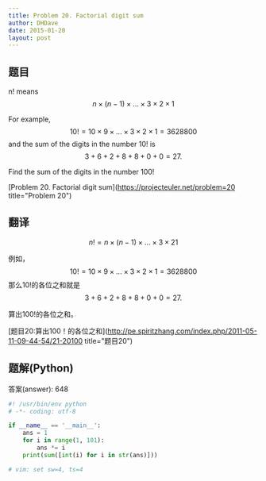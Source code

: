 ```yaml
---
title: Problem 20. Factorial digit sum
author: DHDave
date: 2015-01-20
layout: post
---
```


## 题目

n! means $$ n \times (n − 1) \times ... \times 3 \times 2 \times 1 $$

For example, $$ 10! = 10 \times 9 \times ... \times 3 \times 2 \times 1 = 3628800 $$
and the sum of the digits in the number 10! is $$ 3 + 6 + 2 + 8 + 8 + 0 + 0 = 27.$$

Find the sum of the digits in the number 100!
<!--more-->
[Problem 20. Factorial digit sum](https://projecteuler.net/problem=20 title="Problem 20")

## 翻译

$$ n! = n \times (n − 1) \times ... \times 3 \times 2  1 $$

例如， $$ 10! = 10 \times 9 \times ... \times 3 \times 2 \times 1 = 3628800 $$
那么10!的各位之和就是$$ 3 + 6 + 2 + 8 + 8 + 0 + 0 = 27.$$

算出100!的各位之和。

[题目20:算出100！的各位之和](http://pe.spiritzhang.com/index.php/2011-05-11-09-44-54/21-20100 title="题目20")

## 题解(Python)

答案(answer): 648

```python
#! /usr/bin/env python
# -*- coding: utf-8

if __name__ == '__main__':
    ans = 1
    for i in range(1, 101):
        ans *= i
    print(sum([int(i) for i in str(ans)]))

# vim: set sw=4, ts=4
```

